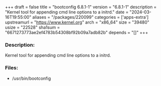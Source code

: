 +++
draft = false
title = "bootconfig 6.8.1-1"
version = "6.8.1-1"
description = "Kernel tool for appending cmd line options to a initrd."
date = "2024-03-16T19:55:00"
aliases = "/packages/220099"
categories = ['apps-extra']
upstreamurl = "https://www.kernel.org"
arch = "x86_64"
size = "39480"
usize = "22528"
sha1sum = "6671273773ae2ef4783b54308bf92b09a7adb82b"
depends = "[]"
+++
### Description: 
Kernel tool for appending cmd line options to a initrd.

### Files: 
* /usr/bin/bootconfig
